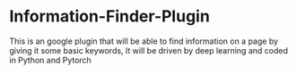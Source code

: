 # Information-Finder-Plugin
This is an google plugin that will be able to find information on a page by giving it some basic keywords, It will be driven by deep learning and coded in Python and Pytorch
